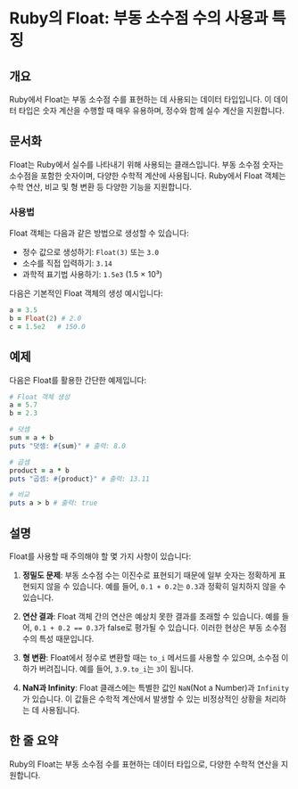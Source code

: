 <!--
Meta Description: # Ruby의 Float: 부동 소수점 수의 사용과 특징 ## 개요 Ruby에서 Float는 부동 소수점 수를 표현하는 데 사용되는 데이터 타입입니다. 이 데이터 타입은 숫자 계산을 수행할 때 매우 유용하며, 정수와 함께 실수 계산을 지원합니다. ## 문서화 Float...
Meta Keywords: float, 소수점, 있습니다, ruby에서, float는
-->

# Ruby의 Float: 부동 소수점 수의 사용과 특징

## 개요
Ruby에서 Float는 부동 소수점 수를 표현하는 데 사용되는 데이터 타입입니다. 이 데이터 타입은 숫자 계산을 수행할 때 매우 유용하며, 정수와 함께 실수 계산을 지원합니다.

## 문서화
Float는 Ruby에서 실수를 나타내기 위해 사용되는 클래스입니다. 부동 소수점 숫자는 소수점을 포함한 숫자이며, 다양한 수학적 계산에 사용됩니다. Ruby에서 Float 객체는 수학 연산, 비교 및 형 변환 등 다양한 기능을 지원합니다.

### 사용법
Float 객체는 다음과 같은 방법으로 생성할 수 있습니다:
- 정수 값으로 생성하기: `Float(3)` 또는 `3.0`
- 소수를 직접 입력하기: `3.14`
- 과학적 표기법 사용하기: `1.5e3` (1.5 × 10³)

다음은 기본적인 Float 객체의 생성 예시입니다:
```ruby
a = 3.5
b = Float(2) # 2.0
c = 1.5e2   # 150.0
```

## 예제
다음은 Float를 활용한 간단한 예제입니다:

```ruby
# Float 객체 생성
a = 5.7
b = 2.3

# 덧셈
sum = a + b
puts "덧셈: #{sum}" # 출력: 8.0

# 곱셈
product = a * b
puts "곱셈: #{product}" # 출력: 13.11

# 비교
puts a > b # 출력: true
```

## 설명
Float를 사용할 때 주의해야 할 몇 가지 사항이 있습니다:

1. **정밀도 문제**: 부동 소수점 수는 이진수로 표현되기 때문에 일부 숫자는 정확하게 표현되지 않을 수 있습니다. 예를 들어, `0.1 + 0.2`는 `0.3`과 정확히 일치하지 않을 수 있습니다.

2. **연산 결과**: Float 객체 간의 연산은 예상치 못한 결과를 초래할 수 있습니다. 예를 들어, `0.1 + 0.2 == 0.3`가 false로 평가될 수 있습니다. 이러한 현상은 부동 소수점 수의 특성 때문입니다.

3. **형 변환**: Float에서 정수로 변환할 때는 `to_i` 메서드를 사용할 수 있으며, 소수점 이하가 버려집니다. 예를 들어, `3.9.to_i`는 `3`이 됩니다.

4. **NaN과 Infinity**: Float 클래스에는 특별한 값인 `NaN`(Not a Number)과 `Infinity`가 있습니다. 이 값들은 수학적 계산에서 발생할 수 있는 비정상적인 상황을 처리하는 데 사용됩니다.

## 한 줄 요약
Ruby의 Float는 부동 소수점 수를 표현하는 데이터 타입으로, 다양한 수학적 연산을 지원합니다.